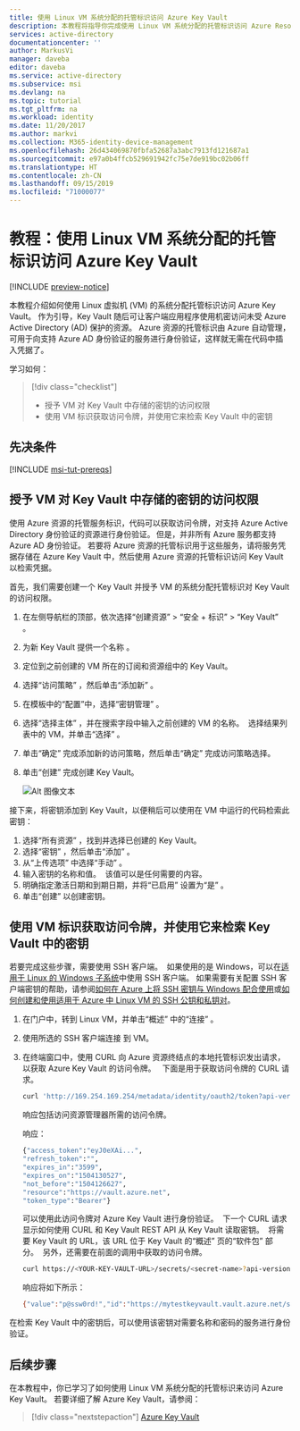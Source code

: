```yaml
---
title: 使用 Linux VM 系统分配的托管标识访问 Azure Key Vault
description: 本教程将指导你完成使用 Linux VM 系统分配的托管标识访问 Azure Resource Manager 的过程。
services: active-directory
documentationcenter: ''
author: MarkusVi
manager: daveba
editor: daveba
ms.service: active-directory
ms.subservice: msi
ms.devlang: na
ms.topic: tutorial
ms.tgt_pltfrm: na
ms.workload: identity
ms.date: 11/20/2017
ms.author: markvi
ms.collection: M365-identity-device-management
ms.openlocfilehash: 26d434069870fbfa52687a3abc7913fd121687a1
ms.sourcegitcommit: e97a0b4ffcb529691942fc75e7de919bc02b06ff
ms.translationtype: HT
ms.contentlocale: zh-CN
ms.lasthandoff: 09/15/2019
ms.locfileid: "71000077"
---
```

# <a name="tutorial-use-a-linux-vm-system-assigned-managed-identity-to-access-azure-key-vault"></a>教程：使用 Linux VM 系统分配的托管标识访问 Azure Key Vault 

[!INCLUDE [preview-notice](../../../includes/active-directory-msi-preview-notice.md)]

本教程介绍如何使用 Linux 虚拟机 (VM) 的系统分配托管标识访问 Azure Key Vault。 作为引导，Key Vault 随后可让客户端应用程序使用机密访问未受 Azure Active Directory (AD) 保护的资源。 Azure 资源的托管标识由 Azure 自动管理，可用于向支持 Azure AD 身份验证的服务进行身份验证，这样就无需在代码中插入凭据了。 

学习如何：

> [!div class="checklist"]
> * 授予 VM 对 Key Vault 中存储的密钥的访问权限 
> * 使用 VM 标识获取访问令牌，并使用它来检索 Key Vault 中的密钥 
 
## <a name="prerequisites"></a>先决条件

[!INCLUDE [msi-tut-prereqs](../../../includes/active-directory-msi-tut-prereqs.md)]

## <a name="grant-your-vm-access-to-a-secret-stored-in-a-key-vault"></a>授予 VM 对 Key Vault 中存储的密钥的访问权限  

使用 Azure 资源的托管服务标识，代码可以获取访问令牌，对支持 Azure Active Directory 身份验证的资源进行身份验证。 但是，并非所有 Azure 服务都支持 Azure AD 身份验证。 若要将 Azure 资源的托管标识用于这些服务，请将服务凭据存储在 Azure Key Vault 中，然后使用 Azure 资源的托管标识访问 Key Vault 以检索凭据。 

首先，我们需要创建一个 Key Vault 并授予 VM 的系统分配托管标识对 Key Vault 的访问权限。   

1. 在左侧导航栏的顶部，依次选择“创建资源”   > “安全 + 标识”   > “Key Vault”  。  
2. 为新 Key Vault 提供一个名称  。 
3. 定位到之前创建的 VM 所在的订阅和资源组中的 Key Vault。 
4. 选择“访问策略”  ，然后单击“添加新”  。 
5. 在模板中的“配置”中，选择“密钥管理”  。 
6. 选择“选择主体”  ，并在搜索字段中输入之前创建的 VM 的名称。  选择结果列表中的 VM，并单击“选择”  。 
7. 单击“确定”  完成添加新的访问策略，然后单击“确定”  完成访问策略选择。 
8. 单击“创建”  完成创建 Key Vault。 

    ![Alt 图像文本](./media/msi-tutorial-windows-vm-access-nonaad/msi-blade.png)

接下来，将密钥添加到 Key Vault，以便稍后可以使用在 VM 中运行的代码检索此密钥： 

1. 选择“所有资源”  ，找到并选择已创建的 Key Vault。 
2. 选择“密钥”  ，然后单击“添加”  。 
3. 从“上传选项”  中选择“手动”  。 
4. 输入密钥的名称和值。  该值可以是任何需要的内容。 
5. 明确指定激活日期和到期日期，并将“已启用”  设置为“是”  。 
6. 单击“创建”  以创建密钥。 
 
## <a name="get-an-access-token-using-the-vms-identity-and-use-it-to-retrieve-the-secret-from-the-key-vault"></a>使用 VM 标识获取访问令牌，并使用它来检索 Key Vault 中的密钥  

若要完成这些步骤，需要使用 SSH 客户端。  如果使用的是 Windows，可以在[适用于 Linux 的 Windows 子系统](https://msdn.microsoft.com/commandline/wsl/about)中使用 SSH 客户端。 如果需要有关配置 SSH 客户端密钥的帮助，请参阅[如何在 Azure 上将 SSH 密钥与 Windows 配合使用](../../virtual-machines/linux/ssh-from-windows.md)或[如何创建和使用适用于 Azure 中 Linux VM 的 SSH 公钥和私钥对](../../virtual-machines/linux/mac-create-ssh-keys.md)。
 
1. 在门户中，转到 Linux VM，并单击“概述”  中的“连接”  。 
2. 使用所选的 SSH 客户端连接  到 VM。 
3. 在终端窗口中，使用 CURL 向 Azure 资源终结点的本地托管标识发出请求，以获取 Azure Key Vault 的访问令牌。
 
    下面是用于获取访问令牌的 CURL 请求。  
    
    ```bash
    curl 'http://169.254.169.254/metadata/identity/oauth2/token?api-version=2018-02-01&resource=https%3A%2F%2Fvault.azure.net' -H Metadata:true  
    ```
    响应包括访问资源管理器所需的访问令牌。 
    
    响应：  
    
    ```bash
    {"access_token":"eyJ0eXAi...",
    "refresh_token":"",
    "expires_in":"3599",
    "expires_on":"1504130527",
    "not_before":"1504126627",
    "resource":"https://vault.azure.net",
    "token_type":"Bearer"} 
    ```
    
    可以使用此访问令牌对 Azure Key Vault 进行身份验证。  下一个 CURL 请求显示如何使用 CURL 和 Key Vault REST API 从 Key Vault 读取密钥。  将需要 Key Vault 的 URL，该 URL 位于 Key Vault 的“概述”  页的“软件包”  部分。  另外，还需要在前面的调用中获取的访问令牌。 
        
    ```bash
    curl https://<YOUR-KEY-VAULT-URL>/secrets/<secret-name>?api-version=2016-10-01 -H "Authorization: Bearer <ACCESS TOKEN>" 
    ```
    
    响应将如下所示： 
    
    ```bash
    {"value":"p@ssw0rd!","id":"https://mytestkeyvault.vault.azure.net/secrets/MyTestSecret/7c2204c6093c4d859bc5b9eff8f29050","attributes":{"enabled":true,"created":1505088747,"updated":1505088747,"recoveryLevel":"Purgeable"}} 
    ```
    
在检索 Key Vault 中的密钥后，可以使用该密钥对需要名称和密码的服务进行身份验证。

## <a name="next-steps"></a>后续步骤

在本教程中，你已学习了如何使用 Linux VM 系统分配的托管标识来访问 Azure Key Vault。  若要详细了解 Azure Key Vault，请参阅：

> [!div class="nextstepaction"]
>[Azure Key Vault](/azure/key-vault/key-vault-overview)




